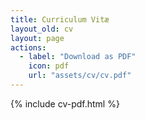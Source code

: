 ```yaml
---
title: Curriculum Vitæ
layout_old: cv
layout: page
actions:
  - label: "Download as PDF"
    icon: pdf
    url: "assets/cv/cv.pdf"
---
```


{% include cv-pdf.html %}

